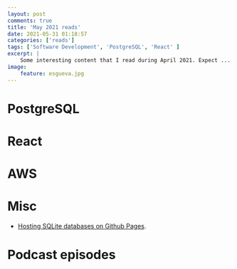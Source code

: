 ```yaml
---
layout: post
comments: true
title: 'May 2021 reads'
date: 2021-05-31 01:18:57
categories: ['reads']
tags: ['Software Development', 'PostgreSQL', 'React' ]
excerpt: |
    Some interesting content that I read during April 2021. Expect ...
image:
    feature: esgueva.jpg
---
```


# PostgreSQL


# React


# AWS


# Misc

- [Hosting SQLite databases on Github Pages](https://phiresky.github.io/blog/2021/hosting-sqlite-databases-on-github-pages/).

# Podcast episodes


